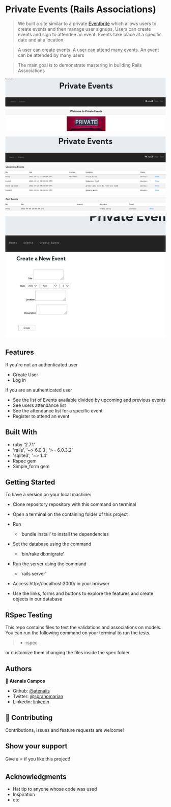# Private Events (Rails Associations)

> We built a site similar to a private [Eventbrite](https://www.eventbrite.com/) which allows users to create events and then manage user signups. Users can create events and sign to attendee an event. Events take place at a specific date and at a location.

> A user can create events. A user can attend many events. An event can be attended by many users

> The main goal is to demonstrate mastering in building Rails Associations


![screenshot](./app/assets/images/img1.png)


![screenshot](./app/assets/images/img2.png)


![screenshot](./app/assets/images/img3.png)

## Features

If you're not an authenticated user

- Create User
- Log in

If you are an authenticated user

- See the list of Events available divided by upcoming and previous events
- See users attendance list
- See the attendance list for a specific event
- Register to attend an event

## Built With

- ruby '2.7.1'
- 'rails', '~> 6.0.3', '>= 6.0.3.2'
- 'sqlite3', '~> 1.4'
- Rspec gem
- Simple_form gem

## Getting Started

​To have a version on your local machine:

- Clone repository repository with this command on terminal

- Open a terminal on the containing folder of this project
- Run 
  * 'bundle install' to install the dependencies
- Set the database using the command
  * 'bin/rake db:migrate'
- Run the server using the command 
  * 'rails server'

- Access http://localhost:3000/ in your browser

- Use the links, forms and buttons to explore the features and create objects in our database

## RSpec Testing

This repo contains files to test the validations and associations on models.
You can run the following command on your terminal to run the tests.

> - rspec

or customize them changing the files inside the spec folder.

## Authors

👤 **Atenais Campos**

- Github: [@atenaiis](https://github.com/atenaiis)
- Twitter: [@spranomarian](https://twitter.com/SopranoMarian)
- Linkedin: [linkedin](https://www.linkedin.com/in/mariana-atenai-campos-garcia-a30791143/)


## 🤝 Contributing

Contributions, issues and feature requests are welcome!



## Show your support

Give a ⭐️ if you like this project!

## Acknowledgments

- Hat tip to anyone whose code was used
- Inspiration
- etc

